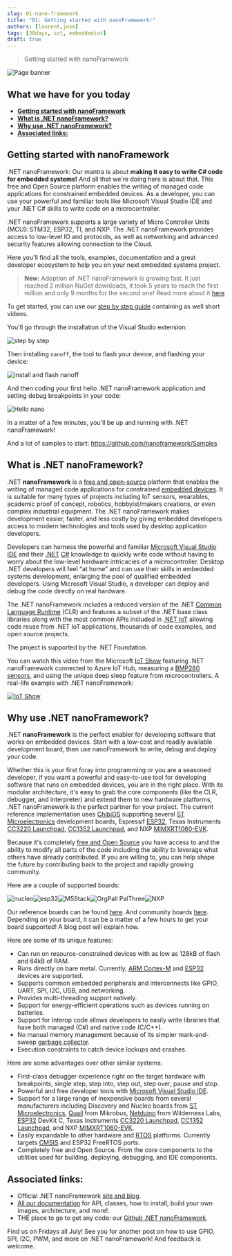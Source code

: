 ```yaml
---
slug: 01-nano-framework
title: "01: Getting started with nanoFramework!"
authors: [laurent,jose]
tags: [30days, iot, embeddediot]
draft: true
---
```


<head>
  <meta name="twitter:url" content="https://julyot.dev/blog/01-nano-framework" />
  <meta name="twitter:title" content="Getting started with nanoFramework" />
  <meta name="twitter:description" content="Getting started with nanoFramework" />
  <meta name="twitter:image" content="https://julyot.dev/img/png/JulyOT-banner-1-nanoframework.png" />
  <meta name="twitter:card" content="summary_large_image" />
  <meta name="twitter:creator" content="@jimbobbennett" />
  <meta name="twitter:site" content="@AzureAdvocates" /> 
  <link rel="canonical" href="https://julyot.dev/blog/01-nano-framework" />
</head>

> Getting started with nanoFramework

![Page banner](/img/png/JulyOT-banner-1-nanoframework.png)

## What we have for you today

* [**Getting started with nanoFramework**](#getting-started-with-nanoframework)
* [**What is .NET nanoFramework?**](#what-is-net-nanoframework)
* [**Why use .NET nanoFramework?**](#why-use-net-nanoframework)
* [**Associated links:**](#associated-links)

## Getting started with nanoFramework

.NET nanoFramework: Our mantra is about **making it easy to write C\# code for embedded systems!** And all that we're doing here is about that. This free and Open Source platform enables the writing of managed code applications for constrained embedded devices. As a developer, you can use your powerful and familiar tools like Microsoft Visual Studio IDE and your .NET C\# skills to write code on a microcontroller.

.NET nanoFramework supports a large variety of Micro Controller Units (MCU): STM32, ESP32, TI, and NXP. The .NET nanoFramework provides access to low-level IO and protocols, as well as networking and advanced security features allowing connection to the Cloud.

Here you'll find all the tools, examples, documentation and a great developer ecosystem to help you on your next embedded systems project.

> **New**: Adoption of .NET nanoFramework is growing fast. It just reached 2 million NuGet downloads, it took 5 years to reach the first million and only 9 months for the second one! Read more about it [here](https://www.nanoframework.net/2-million-nuget-downloads-and-counting/)

To get started, you can use our [step by step guide](https://docs.nanoframework.net/content/getting-started-guides/getting-started-managed.html) containing as well short videos.

You'll go through the installation of the Visual Studio extension:

![step by step](https://docs.nanoframework.net/images/getting-started-guides/getting-started-extension-installation.gif)

Then installing `nanoff`, the tool to flash your device, and flashing your device:

![install and flash nanoff](https://docs.nanoframework.net/images/getting-started-guides/getting-started-install-nanoff-flash-esp32.gif)

And then coding your first hello .NET nanoFramework application and setting debug breakpoints in your code:

![Hello nano](https://docs.nanoframework.net/images/getting-started-guides/getting-started-first-project.gif)

In a matter of a few minutes, you'll be up and running with .NET nanoFramework!

And a lot of samples to start: <https://github.com/nanoframework/Samples>

## What is .NET nanoFramework?

.NET **nanoFramework** is a [free and open-source](https://en.wikipedia.org/wiki/Free_and_open-source_software) platform that enables the writing of managed code applications for constrained [embedded devices](https://en.wikipedia.org/wiki/Embedded_system). It is suitable for many types of projects including IoT sensors, wearables, academic proof of concept, robotics, hobbyist/makers creations, or even complex industrial equipment. The .NET nanoFramework makes development easier, faster, and less costly by giving embedded developers access to modern technologies and tools used by desktop application developers.

Developers can harness the powerful and familiar [Microsoft Visual Studio IDE](https://www.visualstudio.com/vs/?wt.mc_id=eventspg_16482_webpage_reactor) and their [.NET](https://en.wikipedia.org/wiki/.NET_Framework) [C\#](https://en.wikipedia.org/wiki/C_Sharp_(programming_language)) knowledge to quickly write code without having to worry about the low-level hardware intricacies of a microcontroller. Desktop .NET developers will feel “at home” and can use their skills in embedded systems development, enlarging the pool of qualified embedded developers. Using Microsoft Visual Studio, a developer can deploy and debug the code directly on real hardware.

The .NET nanoFramework includes a reduced version of the .NET [Common Language Runtime](https://en.wikipedia.org/wiki/Common_Language_Runtime) (CLR) and features a subset of the .NET base class libraries along with the most common APIs included in [.NET IoT](https://docs.microsoft.com/uwp/api/?wt.mc_id=eventspg_16482_webpage_reactor) allowing code reuse from .NET IoT applications, thousands of code examples, and open source projects.

The project is supported by the .NET Foundation.

You can watch this video from the Microsoft [IoT Show](https://aka.ms/iotshow) featuring .NET nanoFramework connected to Azure IoT Hub, measuring a [BMP280 sensors](https://docs.nanoframework.net/devices/Iot.Device.Bmxx80.Bmp280.html), and using the unique deep sleep feature from microcontrollers. A real-life example with .NET nanoFramework:

[![IoT Show](/img/jpg/nanoframework-iot-show.jpg)](https://docs.microsoft.com/shows/internet-of-things-show/introduction-to-net-nanoframework?wt.mc_id=eventspg_16482_webpage_reactor)

## Why use .NET nanoFramework?

.NET **nanoFramework** is the perfect enabler for developing software that works on embedded devices. Start with a low-cost and readily available development board, then use nanoFramework to write, debug and deploy your code.

Whether this is your first foray into programming or you are a seasoned developer, if you want a powerful and easy-to-use tool for developing software that runs on embedded devices, you are in the right place. With its modular architecture, it's easy to grab the core components (like the CLR, debugger, and interpreter) and extend them to new hardware platforms, .NET nanoFramework is the perfect partner for your project. The current reference implementation uses [ChibiOS](http://www.chibios.org/dokuwiki/doku.php) supporting several [ST Microelectronics](http://www.st.com/content/st_com/en.html) development boards, Espressif [ESP32](https://en.wikipedia.org/wiki/ESP32), Texas Instruments [CC3220 Launchpad](https://www.ti.com/tool/CC3220SF-LAUNCHXL), [CC1352 Launchpad](https://www.ti.com/tool/LAUNCHXL-CC1352R1), and NXP [MIMXRT1060-EVK](https://www.nxp.com/part/MIMXRT1060-EVK#/).

Because it's completely [free and Open Source](https://en.wikipedia.org/wiki/Free_and_open-source_software) you have access to and the ability to modify all parts of the code including the ability to leverage what others have already contributed. If you are willing to, you can help shape the future by contributing back to the project and rapidly growing community.

Here are a couple of supported boards:

![nucleo](https://docs.nanoframework.net/images/reference-targets/nucleo64-f091rc.jpg)![esp32](https://docs.nanoframework.net/images/reference-targets/esp32-devkitc.jpg)![M5Stack](https://docs.nanoframework.net/images/reference-targets/m5stack.jpg)![OrgPall PalThree](https://docs.nanoframework.net/images/reference-targets/orgpal-palthree.jpg)![NXP](https://docs.nanoframework.net/images/reference-targets/mimxrt1060_evk.jpg)

Our reference boards can be found [here](https://github.com/nanoframework/nf-interpreter#net-nanoframework-interpreter-for-reference-boards). And community boards [here](https://github.com/nanoframework/nf-Community-Targets#available-community-boards). Depending on your board, it can be a matter of a few hours to get your board supported! A blog post will explain how.

Here are some of its unique features:

* Can run on resource-constrained devices with as low as 128kB of flash and 64kB of RAM.
* Runs directly on bare metal. Currently, [ARM Cortex-M](https://en.wikipedia.org/wiki/ARM_Cortex-M) and [ESP32](https://en.wikipedia.org/wiki/ESP32) devices are supported.
* Supports common embedded peripherals and interconnects like GPIO, UART, SPI, I2C, USB, and networking.
* Provides multi-threading support natively.
* Support for energy-efficient operations such as devices running on batteries.
* Support for Interop code allows developers to easily write libraries that have both managed (C\#) and native code (C/C++).
* No manual memory management because of its simpler mark-and-sweep [garbage collector](https://en.wikipedia.org/wiki/Garbage_collection_(computer_science)).
* Execution constraints to catch device lockups and crashes.

Here are some advantages over other similar systems:

* First-class debugger experience right on the target hardware with breakpoints, single step, step into, step out, step over, pause and stop.
* Powerful and free developer tools with [Microsoft Visual Studio IDE](https://www.visualstudio.com/vs/?wt.mc_id=eventspg_16482_webpage_reactor).
* Support for a large range of inexpensive boards from several manufacturers including Discovery and Nucleo boards from [ST Microelectronics](http://www.st.com/content/st_com/en.html), [Quail](https://www.mikroe.com/quail) from Mikrobus, [Netduino](https://www.wildernesslabs.co/Netduino) from Wilderness Labs, [ESP32](https://en.wikipedia.org/wiki/ESP32) DevKit C, Texas Instruments [CC3220 Launchpad](https://www.ti.com/tool/CC3220SF-LAUNCHXL), [CC1352 Launchpad](https://www.ti.com/tool/LAUNCHXL-CC1352R1), and NXP [MIMXRT1060-EVK](https://www.nxp.com/part/MIMXRT1060-EVK#/).
* Easily expandable to other hardware and [RTOS](https://en.wikipedia.org/wiki/Real-time_operating_system) platforms. Currently targets [CMSIS](https://developer.arm.com/embedded/cmsis) and ESP32 FreeRTOS ports.
* Completely free and Open Source. From the core components to the utilities used for building, deploying, debugging, and IDE components.

## Associated links:

* Official .NET nanoFramework [site and blog](https://www.nanoframework.net/).
* [All our documentation](https://docs.nanoframework.net/) for API, classes, how to install, build your own images, architecture, and more!.
* THE place to go to get any code: our [Github .NET nanoFramework](https://github.com/nanoframework).

Find us on Fridays all July! See you for another post on how to use GPIO, SPI, I2C, PWM, and more on .NET nanoFramework! And feedback is welcome.